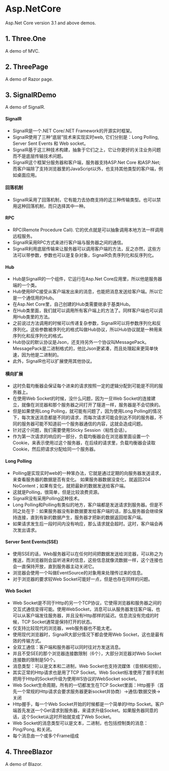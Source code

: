 # Asp.NetCore
Asp.Net Core version 3.1 and above demos.

## 1. Three.One
A demo of MVC.

## 2. ThreePage
A demo of Razor page.

## 3. SignalRDemo
A demo of SignalR.  
#### SignalR
* SignalR是一个.NET Core/.NET Framework的开源实时框架。
* SignalR使用了三种“底层”技术来实现实时web, 它们分别是：Long Polling, Server Sent Events 和 Web socket。   
* SignalR基于这三种技术构建，抽象于它们之上，它让你更好的关注业务问题而不是底层传输技术问题。  
* SignalR这个框架分服务器和客户端，服务器支持ASP.Net Core 和ASP.Net; 而客户端除了支持浏览器里的JavaScript以外，也支持其他类型的客户端，例如桌面应用。  
#### 回落机制
* SignalR采用了回落机制，它有能力去协商支持的这三种传输类型。也可以禁用这种回落机制，而只选择其中一种。 
#### RPC 
* RPC(Remote Procedure Call). 它的优点就是可以抽象调用本地方法一样调用远程服务。  
* SignalR采用RPC方式来进行客户端与服务器之间的通信。  
* SignalR利用底层传输来让服务器可以调用客户端的方法，反之亦然，这些方法可以带参数，参数也可以是复杂对象，SignalR负责序列化和反序列化。
#### Hub
* Hub是SignalR的一个组件，它运行在Asp.Net Core应用里，所以他是服务器端的一个类。  
* Hub使用RPC接受从客户端发出来的消息，也能把消息发送给客户端。所以它是一个通信用的Hub。  
* 在Asp.Net Core里，自己创建的Hub类需要继承于基类Hub。  
* 在Hub类里面，我们就可以调用所有客户端上的方法了。同样客户端也可以调用Hub类里的方法。  
* 之前说过方法调用的时候可以传递复杂参数，SignalR可以将参数序列化和反序列化。这些参数被序列化的格式叫做Hub协议，所以Hub协议就是一种用来序列化和反序列化的格式。  
* Hub协议的默认协议是Json，还支持另外一个协议叫MessagePack。MessagePack是二进制格式的，他比Json更紧凑，而且处理起来更简单快速，因为他是二进制的。  
* 此外，SignalR也可以扩展使用其他协议。
#### 横向扩展
* 这时负载均衡器会保证每个进来的请求按照一定的逻辑分配到可能是不同的服务器上。
* 在使用Web Socket的时候，没什么问题，因为一旦Web Socket的连接建立，就像在浏览器和那个服务器之间打开了隧道一样，服务器是不会切换的。
* 但是如果使用Long Polling，就可能有问题了，因为使用Long Polling的情况下，每次发送消息都是不同的请求，而每次请求可能会到达不同的服务器，不同的服务器可能不知道前一个服务器通信的内容，这就会造成问题。
* 针对这个问题，我们需要使用Sticky Session（粘性会话）。
* 作为第一次请求的响应的一部分，负载均衡器会在浏览器里面设置一个Cookie，来表示使用过这个服务器，在后续的请求里，负载均衡器会读取Cookie，然后把请求分配给同一个服务器。


#### Long Polling
* Polling是实现实时web的一种笨办法，它就是通过定期的向服务器发送请求，来查看服务器的数据是否有变化。
如果服务器数据没变化，就返回204 NoContent；如果有变化，就把最新的数据发送给客户端。
* 这就是Polling，很简单，但是比较浪费资源。
* SignalR没有采用Polling这种技术。
* Long Polling和Polling有类似的地方，客户端都是发送请求到服务器。但是不同之处在于：如果服务器没有新数据要发给客户端的话，那么服务器会继续保持连接，直到有新的数据产生，服务器才把新的数据返回给客户端。
* 如果请求发生后一段时间内没有响应，那么请求就会超时。这时，客户端会再次发出请求。
#### Server Sent Events(SSE)
* 使用SSE的话，Web服务器可以在任何时间把数据发送给浏览器，可以称之为推送，而浏览器则会监听进来的信息，这些信息就像流数据一样，这个连接也会一直保持开放，直到服务器主动关闭它。
* 浏览器会使用一个叫做EventSource的对象用来处理传过来的信息。
* 对于浏览器的要求较Web Socket可能好一点，但是也存在同样的问题。
#### Web Socket
* Web Socket是不同于Http的另一个TCP协议，它使得浏览器和服务器之间的交互式通信变得可能。使用WebSocket，消息可以从服务器发往客户端，也可以从客户端发往服务器，并且没有Http那样的延迟。信息流没有完成的时候，TCP Socket通常是保持打开的状态。
* 仅支持比较现代的浏览器，web服务器也不能太老。  
* 使用现代浏览器时，SignalR大部分情况下都会使用Web Socket，这也是最有效的传输方式。
* 全双工通信：客户端和服务器可以同时往对方发送消息。
* 并且不受SEE的那个浏览器连接数限制（6个），大部分浏览器对Web Socket连接数的限制是50个。
* 消息类型：可以是文本和二进制，Web Socket也支持流媒体（音频和视频）。
* 其实正常的Http请求也是用了TCP Socket。Web Socket标准使用了握手机制把用于Http的Socket升级为使用WS协议的WebSocket socket。
* Web Socket生命周期，所有的一切都发生在TCP Socket里面：Http握手（首先一个常规的Http请求会要求服务器更新socket并协商）->通信/数据交换->关闭
* Http握手，每一个Web Socket开始的时候都是一个简单的Http Socket。客户端首先发送一个Get请求到服务器，来请求升级Socket。如果服务器同意的话，这个Socket从这时开始就变成了Web Socket。   
* Web Socket的消息类型可以是文本，二进制，也包括控制类的消息：Ping/Pong, 和关闭。
* 每个消息由一个或多个Frame组成


## 4. ThreeBlazor
A demo of Blazor.
